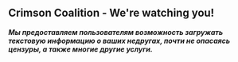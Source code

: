 ## Crimson Coalition - We're watching you!
***Мы предоставляем пользователям возможность загружать текстовую информацию о ваших недругах, почти не опасаясь цензуры, а также многие другие услуги.***
<!--

**Here are some ideas to get you started:**

🙋‍♀️ A short introduction - what is your organization all about?
🌈 Contribution guidelines - how can the community get involved?
👩‍💻 Useful resources - where can the community find your docs? Is there anything else the community should know?
🍿 Fun facts - what does your team eat for breakfast?
🧙 Remember, you can do mighty things with the power of [Markdown](https://docs.github.com/github/writing-on-github/getting-started-with-writing-and-formatting-on-github/basic-writing-and-formatting-syntax)
-->
